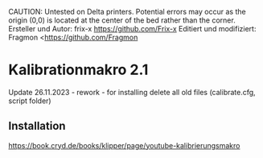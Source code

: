 CAUTION:
Untested on Delta printers. Potential errors may occur as the origin (0,0) is located at the center of the bed rather than the corner.
Ersteller und Autor: frix-x <https://github.com/Frix-x>
Editiert und modifiziert: Fragmon <https://github.com/Fragmon


# Kalibrationmakro 2.1

Update 26.11.2023 - rework - for installing delete all old files (calibrate.cfg, script folder)

## Installation

https://book.cryd.de/books/klipper/page/youtube-kalibrierungsmakro
